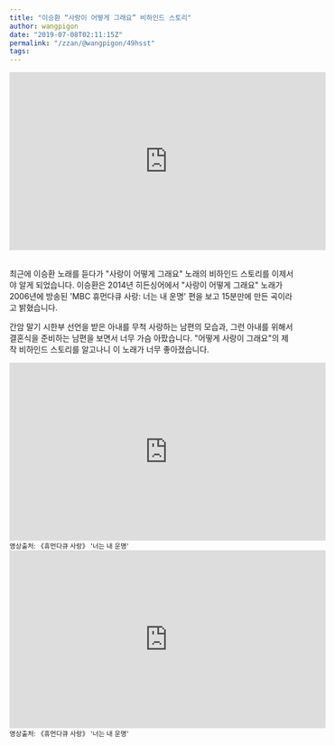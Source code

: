 ```yaml
---
title: "이승환 “사랑이 어떻게 그래요” 비하인드 스토리"
author: wangpigon
date: "2019-07-08T02:11:15Z"
permalink: "/zzan/@wangpigon/49hsst"
tags:
---
```

<iframe width="560" height="315" src="https://www.youtube.com/embed/VlgZ_LknNzA" frameborder="0" allow="accelerometer; autoplay; encrypted-media; gyroscope; picture-in-picture" allowfullscreen></iframe>

<br>최근에 이승환 노래를 듣다가 "사랑이 어떻게 그래요" 노래의 비하인드 스토리를 이제서야 알게 되었습니다. 이승환은 2014년 히든싱어에서 "사랑이 어떻게 그래요" 노래가 2006년에 방송된  'MBC 휴먼다큐 사랑: 너는 내 운명' 편을 보고 15분만에 만든 곡이라고 밝혔습니다.

간암 말기 시한부 선언을 받은 아내를 무척 사랑하는 남편의 모습과, 그런 아내를 위해서 결혼식을 준비하는 남편을 보면서 너무 가슴 아팠습니다. "어떻게 사랑이 그래요"의 제작 비하인드 스토리를 알고나니 이 노래가 너무 좋아졌습니다.

<iframe width="560" height="315" src="https://www.youtube.com/embed/_MdqSPq7usk" frameborder="0" allow="accelerometer; autoplay; encrypted-media; gyroscope; picture-in-picture" allowfullscreen></iframe>
<sup>영상출처: 《휴먼다큐 사랑》 '너는 내 운명'</sup>

<iframe width="560" height="315" src="https://www.youtube.com/embed/o9c5gcpUCpk" frameborder="0" allow="accelerometer; autoplay; encrypted-media; gyroscope; picture-in-picture" allowfullscreen></iframe>
<sup>영상출처: 《휴먼다큐 사랑》 '너는 내 운명'</sup>
